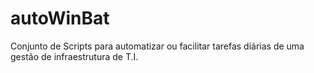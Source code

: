 # autoWinBat
Conjunto de Scripts para automatizar ou facilitar tarefas diárias de uma gestão de infraestrutura de T.I.

